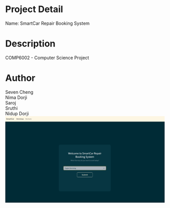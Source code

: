 # Project Detail

Name: SmartCar Repair Booking System

# Description

COMP6002 - Computer Science Project

# Author

Seven Cheng <br/>
Nima Dorji <br />
Saroj <br/>
Sruthi <br/>
Nidup Dorji <br/>
![Frontpage](https://github.com/ned1010/SmartCar-Repair-Booking-System/blob/master/backend/smartcar_repair_booking_system/smartcar_repair_booking_system/assets/img/frontpage.PNG
)
